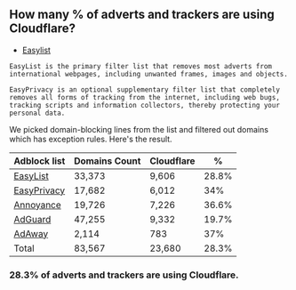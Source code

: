 ## How many % of adverts and trackers are using Cloudflare?


- [Easylist](https://web.archive.org/web/20210516110248/https://easylist.to/)
```
EasyList is the primary filter list that removes most adverts from international webpages, including unwanted frames, images and objects.

EasyPrivacy is an optional supplementary filter list that completely removes all forms of tracking from the internet, including web bugs, tracking scripts and information collectors, thereby protecting your personal data.
```


We picked domain-blocking lines from the list and filtered out domains which has exception rules.
Here's the result.


| Adblock list | Domains Count | Cloudflare | % |
| --- | --- | --- | --- |
| [EasyList](https://easylist.to/easylist/easylist.txt) | 33,373 | 9,606 | 28.8% |
| [EasyPrivacy](https://easylist.to/easylist/easyprivacy.txt) | 17,682 | 6,012 | 34% |
| [Annoyance](https://secure.fanboy.co.nz/fanboy-annoyance.txt) | 19,726 | 7,226 | 36.6% |
| [AdGuard](https://adguardteam.github.io/AdGuardSDNSFilter/Filters/filter.txt) | 47,255 | 9,332 | 19.7% |
| [AdAway](https://raw.githubusercontent.com/AdAway/adaway.github.io/master/hosts.txt) | 2,114 | 783 | 37% |
| Total | 83,567 | 23,680 | 28.3% |


### 28.3% of adverts and trackers are using Cloudflare.